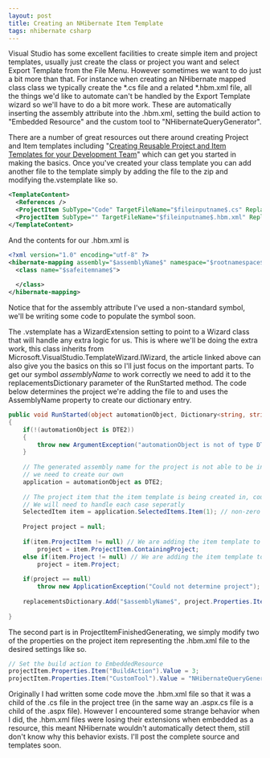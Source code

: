 ```yaml
---
layout: post
title: Creating an NHibernate Item Template
tags: nhibernate csharp
---
```


Visual Studio has some excellent facilities to create simple item and
project templates, usually just create the class or project you want
and select Export Template from the File Menu. However sometimes we
want to do just a bit more than that. For instance when creating an
NHibernate mapped class class we typically create the *.cs file and a
related *.hbm.xml file, all the things we&#39;d like to automate can&#39;t be
handled by the Export Template wizard so we&#39;ll have to do a bit more
work. These are automatically inserting the assembly attribute into the
.hbm.xml, setting the build action to &quot;Embedded Resource&quot; and the
custom tool to &quot;NHibernateQueryGenerator&quot;.

There are a number of great resources out there around creating Project
and Item templates including &quot;[Creating Reusable Project and Item Templates for your Development Team](http://msdn.microsoft.com/msdnmag/issues/06/01/CodeTemplates/)&quot; which can get you started in
making the basics. Once you&#39;ve created your class template you can add
another file to the template simply by adding the file to the zip and
modifying the.vstemplate like so.

``` xml
<TemplateContent>
  <References />
  <ProjectItem SubType="Code" TargetFileName="$fileinputname$.cs" ReplaceParameters="true">Class1.cs</ProjectItem>
  <ProjectItem SubType="" TargetFileName="$fileinputname$.hbm.xml" ReplaceParameters="true">Class1.hbm.xml</ProjectItem>
</TemplateContent>
```

And the contents for our .hbm.xml is

``` xml
<?xml version="1.0" encoding="utf-8" ?>
<hibernate-mapping assembly="$assemblyName$" namespace="$rootnamespace$" xmlns="urn:nhibernate-mapping-2.0">
  <class name="$safeitemname$">
 
  </class>
</hibernate-mapping>
```

Notice that for the assembly attribute I&#39;ve used a non-standard symbol, we&#39;ll be writing some code to populate the symbol soon.

The .vstemplate has a WizardExtension setting to point to a Wizard
class that will handle any extra logic for us. This is where we&#39;ll be
doing the extra work, this class inherits from
Microsoft.VisualStudio.TemplateWizard.IWizard, the article linked above
can also give you the basics on this so I&#39;ll just focus on the
important parts. To get our symbol $assemblyName$ to work correctly we
need to add it to the replacementsDictionary parameter of the
RunStarted method. The code below determines the project we&#39;re adding
the file to and uses the AssemblyName property to create our dictionary
entry.

``` csharp
public void RunStarted(object automationObject, Dictionary<string, string> replacementsDictionary, WizardRunKind runKind, object[] customParams)
{
    if(!(automationObject is DTE2))
    {
        throw new ArgumentException("automationObject is not of type DTE2");
    }
 
    // The generated assembly name for the project is not able to be inserted via a built in replacement
    // we need to create our own
    application = automationObject as DTE2;
 
    // The project item that the item template is being created in, could be a project or a folder
    // We will need to handle each case seperatly
    SelectedItem item = application.SelectedItems.Item(1); // non-zero index
 
    Project project = null;
 
    if(item.ProjectItem != null) // We are adding the item template to something like a folder
        project = item.ProjectItem.ContainingProject;
    else if(item.Project != null) // We are adding the item template to a project
        project = item.Project;
 
    if(project == null)
        throw new ApplicationException("Could not determine project");
 
    replacementsDictionary.Add("$assemblyName$", project.Properties.Item("AssemblyName").Value.ToString());
 
}
```

The second part is in ProjectItemFinishedGenerating, we simply modify
two of the properties on the project item representing the .hbm.xml
file to the desired settings like so.

``` csharp
// Set the build action to EmbeddedResource
projectItem.Properties.Item("BuildAction").Value = 3;
projectItem.Properties.Item("CustomTool").Value = "NHibernateQueryGenerator";
```

Originally I had written some code move the .hbm.xml file so that it
was a child of the .cs file in the project tree (in the same way an
.aspx.cs file is a child of the .aspx file). However I encountered some
strange behavior when I did, the .hbm.xml files were losing their
extensions when embedded as a resource, this meant NHibernate wouldn&#39;t
automatically detect them, still don&#39;t know why this behavior exists. I&#39;ll post the complete source and templates soon.

